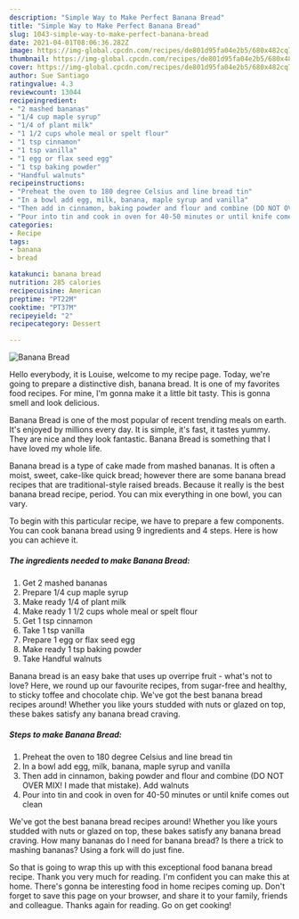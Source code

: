 ```yaml
---
description: "Simple Way to Make Perfect Banana Bread"
title: "Simple Way to Make Perfect Banana Bread"
slug: 1043-simple-way-to-make-perfect-banana-bread
date: 2021-04-01T08:06:36.282Z
image: https://img-global.cpcdn.com/recipes/de801d95fa04e2b5/680x482cq70/banana-bread-recipe-main-photo.jpg
thumbnail: https://img-global.cpcdn.com/recipes/de801d95fa04e2b5/680x482cq70/banana-bread-recipe-main-photo.jpg
cover: https://img-global.cpcdn.com/recipes/de801d95fa04e2b5/680x482cq70/banana-bread-recipe-main-photo.jpg
author: Sue Santiago
ratingvalue: 4.3
reviewcount: 13044
recipeingredient:
- "2 mashed bananas"
- "1/4 cup maple syrup"
- "1/4 of plant milk"
- "1 1/2 cups whole meal or spelt flour"
- "1 tsp cinnamon"
- "1 tsp vanilla"
- "1 egg or flax seed egg"
- "1 tsp baking powder"
- "Handful walnuts"
recipeinstructions:
- "Preheat the oven to 180 degree Celsius and line bread tin"
- "In a bowl add egg, milk, banana, maple syrup and vanilla"
- "Then add in cinnamon, baking powder and flour and combine (DO NOT OVER MIX! I made that mistake). Add walnuts"
- "Pour into tin and cook in oven for 40-50 minutes or until knife comes out clean"
categories:
- Recipe
tags:
- banana
- bread

katakunci: banana bread 
nutrition: 285 calories
recipecuisine: American
preptime: "PT22M"
cooktime: "PT37M"
recipeyield: "2"
recipecategory: Dessert

---
```



![Banana Bread](https://img-global.cpcdn.com/recipes/de801d95fa04e2b5/680x482cq70/banana-bread-recipe-main-photo.jpg)

Hello everybody, it is Louise, welcome to my recipe page. Today, we're going to prepare a distinctive dish, banana bread. It is one of my favorites food recipes. For mine, I'm gonna make it a little bit tasty. This is gonna smell and look delicious.

Banana Bread is one of the most popular of recent trending meals on earth. It's enjoyed by millions every day. It is simple, it's fast, it tastes yummy. They are nice and they look fantastic. Banana Bread is something that I have loved my whole life.

Banana bread is a type of cake made from mashed bananas. It is often a moist, sweet, cake-like quick bread; however there are some banana bread recipes that are traditional-style raised breads. Because it really is the best banana bread recipe, period. You can mix everything in one bowl, you can vary.


To begin with this particular recipe, we have to prepare a few components. You can cook banana bread using 9 ingredients and 4 steps. Here is how you can achieve it.

<!--inarticleads1-->

##### The ingredients needed to make Banana Bread:

1. Get 2 mashed bananas
1. Prepare 1/4 cup maple syrup
1. Make ready 1/4 of plant milk
1. Make ready 1 1/2 cups whole meal or spelt flour
1. Get 1 tsp cinnamon
1. Take 1 tsp vanilla
1. Prepare 1 egg or flax seed egg
1. Make ready 1 tsp baking powder
1. Take Handful walnuts


Banana bread is an easy bake that uses up overripe fruit - what&#39;s not to love? Here, we round up our favourite recipes, from sugar-free and healthy, to sticky toffee and chocolate chip. We&#39;ve got the best banana bread recipes around! Whether you like yours studded with nuts or glazed on top, these bakes satisfy any banana bread craving. 

<!--inarticleads2-->

##### Steps to make Banana Bread:

1. Preheat the oven to 180 degree Celsius and line bread tin
1. In a bowl add egg, milk, banana, maple syrup and vanilla
1. Then add in cinnamon, baking powder and flour and combine (DO NOT OVER MIX! I made that mistake). Add walnuts
1. Pour into tin and cook in oven for 40-50 minutes or until knife comes out clean


We&#39;ve got the best banana bread recipes around! Whether you like yours studded with nuts or glazed on top, these bakes satisfy any banana bread craving. How many bananas do I need for banana bread? Is there a trick to mashing bananas? Using a fork will do just fine. 

So that is going to wrap this up with this exceptional food banana bread recipe. Thank you very much for reading. I'm confident you can make this at home. There's gonna be interesting food in home recipes coming up. Don't forget to save this page on your browser, and share it to your family, friends and colleague. Thanks again for reading. Go on get cooking!
